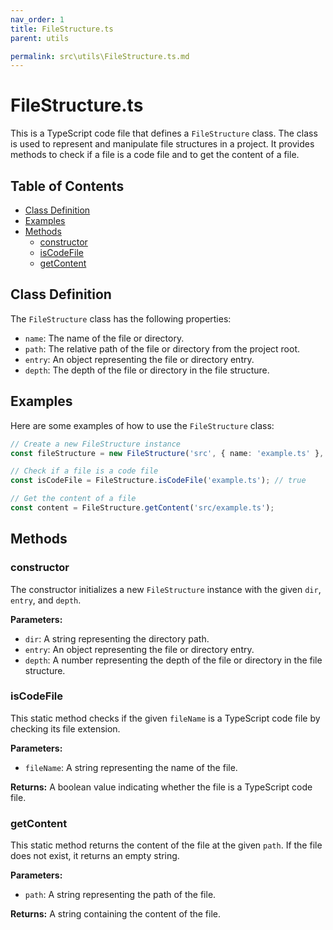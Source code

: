 ```yaml
---
nav_order: 1
title: FileStructure.ts
parent: utils

permalink: src\utils\FileStructure.ts.md
---
```


# FileStructure.ts

This is a TypeScript code file that defines a `FileStructure` class. The class is used to represent and manipulate file structures in a project. It provides methods to check if a file is a code file and to get the content of a file.

## Table of Contents

- [Class Definition](#class-definition)
- [Examples](#examples)
- [Methods](#methods)
  - [constructor](#constructor)
  - [isCodeFile](#iscodefile)
  - [getContent](#getcontent)

## Class Definition

The `FileStructure` class has the following properties:

- `name`: The name of the file or directory.
- `path`: The relative path of the file or directory from the project root.
- `entry`: An object representing the file or directory entry.
- `depth`: The depth of the file or directory in the file structure.

## Examples

Here are some examples of how to use the `FileStructure` class:

```typescript
// Create a new FileStructure instance
const fileStructure = new FileStructure('src', { name: 'example.ts' }, 1);

// Check if a file is a code file
const isCodeFile = FileStructure.isCodeFile('example.ts'); // true

// Get the content of a file
const content = FileStructure.getContent('src/example.ts');
```

## Methods

### constructor

The constructor initializes a new `FileStructure` instance with the given `dir`, `entry`, and `depth`.

**Parameters:**

- `dir`: A string representing the directory path.
- `entry`: An object representing the file or directory entry.
- `depth`: A number representing the depth of the file or directory in the file structure.

### isCodeFile

This static method checks if the given `fileName` is a TypeScript code file by checking its file extension.

**Parameters:**

- `fileName`: A string representing the name of the file.

**Returns:** A boolean value indicating whether the file is a TypeScript code file.

### getContent

This static method returns the content of the file at the given `path`. If the file does not exist, it returns an empty string.

**Parameters:**

- `path`: A string representing the path of the file.

**Returns:** A string containing the content of the file.
